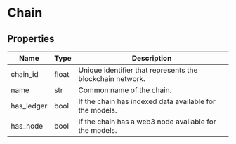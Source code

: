 # Chain


## Properties
Name | Type | Description
------------ | ------------- | -------------
chain_id | float | Unique identifier that represents the blockchain network.
name | str | Common name of the chain.
has_ledger | bool | If the chain has indexed data available for the models.
has_node | bool | If the chain has a web3 node available for the models.

